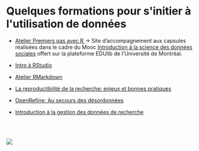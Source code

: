 

# Quelques formations pour s'initier à l'utilisation de données

- [Atelier Premiers pas avec R ](https://crlnp.github.io/) ->  Site d’accompagnement aux capsules réalisées dans le cadre du Mooc [Introduction à la science des données sociales](https://catalogue.edulib.org/fr/cours/umontreal-isds/) offert sur la plateforme EDUlib de l’Université de Montréal.

- [Intro à RStudio](https://crlnp.github.io/intro-Rstudio/)

- [Atelier RMarkdown](https://crlnp.github.io/intro-rmarkdown/)

- [La reproductibilité de la recherche: enjeux et bonnes pratiques](https://crlnp.github.io/repro/)

- [OpenRefine: Au secours des désordonnées](https://crlnp.github.io/openrefine/)

- [Introduction à la gestion des données de recherche](https://crlnp.github.io/intro-gdr/#1)

<br>
<br>

![](https://acegif.com/wp-content/uploads/cat-typing-2.gif)

